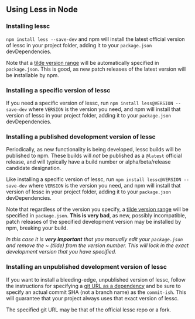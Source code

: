 ## Using Less in Node 
### Installing lessc
`npm install less --save-dev` and npm will install the latest official version of lessc in your project folder, adding it to your `package.json` devDependencies.

Note that a [tilde version range][] will be automatically specified in `package.json`. This is good, as new patch releases of the latest version will be installable by npm.

[tilde version range]: https://npmjs.org/doc/json.html#Tilde-Version-Ranges

### Installing a specific version of lessc
If you need a specific version of lessc, run `npm install less@VERSION --save-dev` where `VERSION` is the version you need, and npm will install that version of lessc in your project folder, adding it to your `package.json` devDependencies.

### Installing a published development version of lessc
Periodically, as new functionality is being developed, lessc builds will be published to npm. These builds will _not_ be published as a `@latest` official release, and will typically have a build number or alpha/beta/release candidate designation.

Like installing a specific version of lessc, run `npm install lessc@VERSION --save-dev` where `VERSION` is the version you need, and npm will install that version of lessc in your project folder, adding it to your `package.json` devDependencies.

Note that regardless of the version you specify, a [tilde version range][] will be specified in `package.json`. **This is very bad**, as new, possibly incompatible, patch releases of the specified development version may be installed by npm, breaking your build.

_In this case it is **very important** that you manually edit your `package.json` and remove the ~ (tilde) from the version number. This will lock in the exact development version that you have specified._

### Installing an unpublished development version of lessc
If you want to install a bleeding-edge, unpublished version of lessc, follow the instructions for specifying a [git URL as a dependency](https://npmjs.org/doc/json.html#Git-URLs-as-Dependencies) and be sure to specify an actual commit SHA (not a branch name) as the `commit-ish`. This will guarantee that your project always uses that exact version of lessc.

The specified git URL may be that of the official lessc repo or a fork.